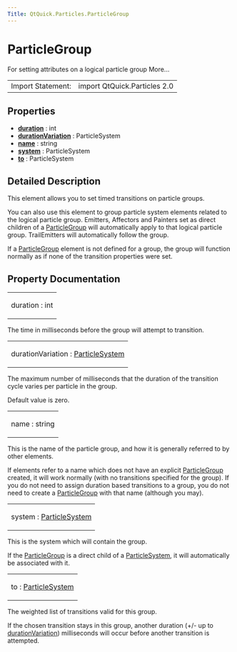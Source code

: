 ```yaml
---
Title: QtQuick.Particles.ParticleGroup
---
```

        
ParticleGroup
=============

<span class="subtitle"></span>
For setting attributes on a logical particle group More...

|                   |                              |
|-------------------|------------------------------|
| Import Statement: | import QtQuick.Particles 2.0 |

<span id="properties"></span>
Properties
----------

-   ****[duration](#duration-prop)**** : int
-   ****[durationVariation](#durationVariation-prop)**** : ParticleSystem
-   ****[name](#name-prop)**** : string
-   ****[system](#system-prop)**** : ParticleSystem
-   ****[to](#to-prop)**** : ParticleSystem

<span id="details"></span>
Detailed Description
--------------------

This element allows you to set timed transitions on particle groups.

You can also use this element to group particle system elements related to the logical particle group. Emitters, Affectors and Painters set as direct children of a [ParticleGroup](index.html) will automatically apply to that logical particle group. TrailEmitters will automatically follow the group.

If a [ParticleGroup](index.html) element is not defined for a group, the group will function normally as if none of the transition properties were set.

Property Documentation
----------------------

<table>
<colgroup>
<col width="100%" />
</colgroup>
<tbody>
<tr class="odd">
<td><p><span id="duration-prop"></span><span class="name">duration</span> : <span class="type">int</span></p></td>
</tr>
</tbody>
</table>

The time in milliseconds before the group will attempt to transition.

<table>
<colgroup>
<col width="100%" />
</colgroup>
<tbody>
<tr class="odd">
<td><p><span id="durationVariation-prop"></span><span class="name">durationVariation</span> : <span class="type"><a href="QtQuick.Particles.ParticleSystem.md">ParticleSystem</a></span></p></td>
</tr>
</tbody>
</table>

The maximum number of milliseconds that the duration of the transition cycle varies per particle in the group.

Default value is zero.

<table>
<colgroup>
<col width="100%" />
</colgroup>
<tbody>
<tr class="odd">
<td><p><span id="name-prop"></span><span class="name">name</span> : <span class="type">string</span></p></td>
</tr>
</tbody>
</table>

This is the name of the particle group, and how it is generally referred to by other elements.

If elements refer to a name which does not have an explicit [ParticleGroup](index.html) created, it will work normally (with no transitions specified for the group). If you do not need to assign duration based transitions to a group, you do not need to create a [ParticleGroup](index.html) with that name (although you may).

<table>
<colgroup>
<col width="100%" />
</colgroup>
<tbody>
<tr class="odd">
<td><p><span id="system-prop"></span><span class="name">system</span> : <span class="type"><a href="QtQuick.Particles.ParticleSystem.md">ParticleSystem</a></span></p></td>
</tr>
</tbody>
</table>

This is the system which will contain the group.

If the [ParticleGroup](index.html) is a direct child of a [ParticleSystem](../QtQuick.Particles.ParticleSystem.md), it will automatically be associated with it.

<table>
<colgroup>
<col width="100%" />
</colgroup>
<tbody>
<tr class="odd">
<td><p><span id="to-prop"></span><span class="name">to</span> : <span class="type"><a href="QtQuick.Particles.ParticleSystem.md">ParticleSystem</a></span></p></td>
</tr>
</tbody>
</table>

The weighted list of transitions valid for this group.

If the chosen transition stays in this group, another duration (+/- up to [durationVariation](#durationVariation-prop)) milliseconds will occur before another transition is attempted.

